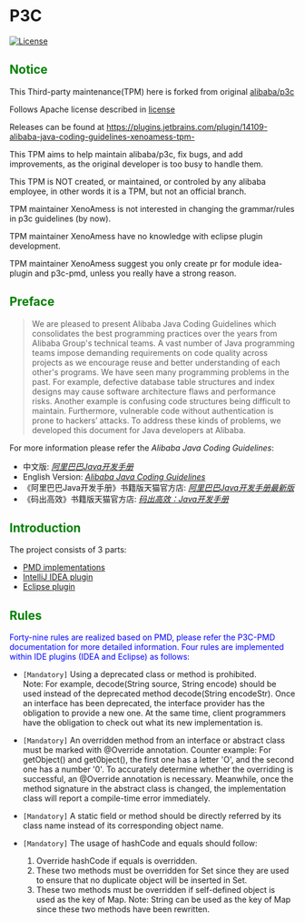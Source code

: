 # P3C

[![License](https://img.shields.io/badge/license-Apache%202-4EB1BA.svg)](https://www.apache.org/licenses/LICENSE-2.0.html)

## <font color="green">Notice</font>
This Third-party maintenance(TPM) here is forked from original [alibaba/p3c](https://github.com/alibaba/p3c)

Follows Apache license described in [license](license.txt)

Releases can be found at https://plugins.jetbrains.com/plugin/14109-alibaba-java-coding-guidelines-xenoamess-tpm-

This TPM aims to help maintain alibaba/p3c, fix bugs, and add improvements, as the original developer is too busy to handle them.

This TPM is NOT created, or maintained, or controled by any alibaba employee, in other words it is a TPM, but not an official branch.

TPM maintainer XenoAmess is not interested in changing the grammar/rules in p3c guidelines (by now).

TPM maintainer XenoAmess have no knowledge with eclipse plugin development.

TPM maintainer XenoAmess suggest you only create pr for module idea-plugin and p3c-pmd, unless you really have a strong reason.

## <font color="green">Preface</font>
> We are pleased to present Alibaba Java Coding Guidelines which consolidates the best programming practices over the years from Alibaba Group's technical teams. A vast number of Java programming teams impose demanding requirements on code quality across projects as we encourage reuse and better understanding of each other's programs. We have seen many programming problems in the past. For example, defective database table structures and index designs may cause software architecture flaws and performance risks. Another example is confusing code structures being difficult to maintain. Furthermore, vulnerable code without authentication is prone to hackers’ attacks. To address these kinds of problems, we developed this document for Java developers at Alibaba.
 
For more information please refer the *Alibaba Java Coding Guidelines*:
- 中文版: *[阿里巴巴Java开发手册](https://github.com/alibaba/p3c/blob/master/%E9%98%BF%E9%87%8C%E5%B7%B4%E5%B7%B4Java%E5%BC%80%E5%8F%91%E6%89%8B%E5%86%8C%EF%BC%88%E5%8D%8E%E5%B1%B1%E7%89%88%EF%BC%89.pdf)*
- English Version: *[Alibaba Java Coding Guidelines](https://alibaba.github.io/Alibaba-Java-Coding-Guidelines)*
- 《阿里巴巴Java开发手册》书籍版天猫官方店: *[阿里巴巴Java开发手册最新版](https://detail.tmall.com/item.htm?spm=a1z2e.8325951.feedDetail.4.3315431gklIXe&id=562626792765&ns=1&abbucket=14)*
- 《码出高效》书籍版天猫官方店: *[码出高效：Java开发手册](https://detail.tmall.com/item.htm?spm=a230r.1.14.40.7dee7d6bwpO82U&id=575107529181&ns=1&abbucket=20)*

## <font color="green">Introduction</font>
The project consists of 3 parts:  
- [PMD implementations](p3c-pmd)  
- [IntelliJ IDEA plugin](idea-plugin)  
- [Eclipse plugin](eclipse-plugin)   

## <font color="green">Rules</font>
<font color="blue">Forty-nine rules are realized based on PMD, please refer the P3C-PMD documentation for more detailed information. Four rules are implemented within IDE plugins (IDEA and Eclipse) as follows:</font>  

- ``[Mandatory]`` Using a deprecated class or method is prohibited.  
   Note: For example, decode(String source, String encode) should be used instead of the deprecated method decode(String encodeStr). Once an interface has been deprecated, the interface provider has the obligation to provide a new one. At the same time, client programmers have the obligation to check out what its new implementation is.
   
- ``[Mandatory]`` An overridden method from an interface or abstract class must be marked with @Override annotation.
   Counter example: For getObject() and get0bject(), the first one has a letter 'O', and the second one has a number '0'. To accurately determine whether the overriding is successful, an @Override annotation is necessary. Meanwhile, once the method signature in the abstract class is changed, the implementation class will report a compile-time error immediately.
   
- ``[Mandatory]`` A static field or method should be directly referred by its class name instead of its corresponding object name.

- ``[Mandatory]`` The usage of hashCode and equals should follow:
    1. Override hashCode if equals is overridden.
    2. These two methods must be overridden for Set since they are used to ensure that no duplicate object will be inserted in Set.
    3. These two methods must be overridden if self-defined object is used as the key of Map.
   Note: String can be used as the key of Map since these two methods have been rewritten.

<!--
## Join us
If you have any questions or comments, please contact junlie by email at caikang.ck@alibaba-inc.com, and please join us to make project P3C perfect for more programmers.

Please follow our WeChat official account as ali_yunxiao below:

![](https://gw.alicdn.com/tfscom/TB1TrNcXjv85uJjSZFNXXcJApXa.png)

### 2020 阿里春季招聘—欢迎投递简历

[校招详情](https://www.nowcoder.com/discuss/385514)

[社招详情](https://job.alibaba.com/zhaopin/position_detail.htm?trace=qrcode_share&positionCode=GP605219)
-->